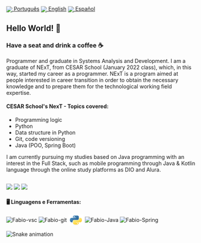 <tr><td><a href="README.md"><img src="https://i.imgur.com/0AUV6Hy.png" height="28" align="center">  Português</a></td></tr>  <tr><td><a href="README_us.md"><img src="https://i.imgur.com/Ja6zOUB.png" height="28" align="center"> English</a></td></tr>  <tr><td><a href="README_es.md"><img src="https://i.imgur.com/aTLvLiO.png" height="28" align="center"> Español</a></td></tr>


## Hello World! 👋

### Have a seat and drink a coffee ☕

Programmer and graduate in Systems Analysis and Development. I am a graduate of NExT, from CESAR School (January 2022 class), which, in this way, started my career as a programmer. NExT is a program aimed at people interested in career transition in order to obtain the necessary knowledge and to prepare them for the technological working field expertise.

#### CESAR School's NexT - Topics covered:
- Programming logic
- Python
- Data structure in Python
- Git, code versioning
- Java (POO, Spring Boot)

I am currently pursuing my studies based on Java programming with an interest in the Full Stack, such as mobile programming through Java & Kotlin language through the online study platforms as DIO and Alura.

##

 <div> 
  <a href = "mailto:fabioreis.paz@gmail.com"><img src="https://img.shields.io/badge/Gmail-D14836?style=for-the-badge&logo=gmail&logoColor=white" target="_blank"></a>
  <a href="https://www.linkedin.com/in/fabioreispaz/" target="_blank"><img src="https://img.shields.io/badge/LinkedIn-0077B5?style=for-the-badge&logo=linkedin&logoColor=white" target="_blank"></a>
  <a href="https://instagram.com/fabio.rreis" target="_blank"><img src="https://img.shields.io/badge/-Instagram-%23E4405F?style=for-the-badge&logo=instagram&logoColor=white" target="_blank"></a>

#### 🖥️ Linguagens e Ferramentas:
  <img align="center" alt="Fabio-vsc" height="30" width="40" src="https://cdn.jsdelivr.net/gh/devicons/devicon/icons/vscode/vscode-original.svg">
  <img align="center" alt="Fabio-git" height="30" width="40" src="https://cdn.jsdelivr.net/gh/devicons/devicon/icons/git/git-original.svg">
  <img align="center" alt="Fabio-Python" height="30" width="40" src="https://raw.githubusercontent.com/devicons/devicon/master/icons/python/python-original.svg">
  <img align="center" alt="Fabio-Java" height="30" width="40" src="https://cdn.jsdelivr.net/gh/devicons/devicon/icons/java/java-original.svg">
  <img align="center" alt="Fabio-Spring" height="30" width="40" src="https://cdn.jsdelivr.net/gh/devicons/devicon/icons/spring/spring-original.svg">
  
   ![Snake animation](https://github.com/fabiorpaz/fabiorpaz/blob/output/github-contribution-grid-snake.svg)
 
</div>


 
